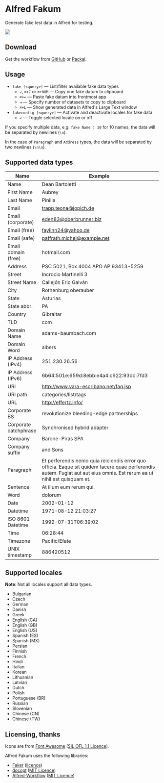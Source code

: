 # Alfred Fakum #

Generate fake test data in Alfred for testing.

![][demo]

## Download ##

Get the workflow from [GitHub][gh-releases] or [Packal][packal].

## Usage ##

- `fake [<query>]` — List/filter available fake data types
    - `↩`, `⌘+C` or `⌘+NUM` — Copy one fake datum to clipboard
    - `⌘+↩` — Paste fake datum into frontmost app
    - `⇥` — Specify number of datasets to copy to clipboard
    - `⌘+L` — Show generated data in Alfred's Large Text window
- `fakeconfig [<query>]` — Activate and deactivate locales for fake data
    - `↩` — Toggle selected locale on or off

If you specify multiple data, e.g. `fake Name ⟩ 10` for 10 names, the data
will be separated by newlines (`\n`).

In the case of `Paragraph` and `Address` types, the data will be separated
by two newlines (`\n\n`).

## Supported data types ##

 |          Name         |                                                                                 Example                                                                                  |
 |-----------------------|--------------------------------------------------------------------------------------------------------------------------------------------------------------------------|
 | Name                  | Dean Bartoletti                                                                                                                                                          |
 | First Name            | Aubrey                                                                                                                                                                   |
 | Last Name             | Pinilla                                                                                                                                                                  |
 | Email                 | trapp.teona@jopich.de                                                                                                                                                    |
 | Email (corporate)     | eden83@oberbrunner.biz                                                                                                                                                   |
 | Email (free)          | faylinn24@yahoo.de                                                                                                                                                       |
 | Email (safe)          | paffrath.michel@example.net                                                                                                                                              |
 | Email domain (free)   | hotmail.com                                                                                                                                                              |
 | Address               | PSC 5021, Box 4004 APO AP 93413-5259                                                                                                                                     |
 | Street                | Incrocio Martinelli 3                                                                                                                                                    |
 | Street Name           | Callejón Eric Galván                                                                                                                                                     |
 | City                  | Rothenburg oberauber                                                                                                                                                     |
 | State                 | Asturias                                                                                                                                                                 |
 | State abbr.           | PA                                                                                                                                                                       |
 | Country               | Gibraltar                                                                                                                                                                |
 | TLD                   | com                                                                                                                                                                      |
 | Domain Name           | adams-baumbach.com                                                                                                                                                       |
 | Domain Word           | albers                                                                                                                                                                   |
 | IP Address (IPv4)     | 251.230.26.56                                                                                                                                                            |
 | IP Address (IPv6)     | 6b64:501e:659d:8ebb:e4a4:c922:93dc:7fd3                                                                                                                                  |
 | URI                   | http://www.vara-escribano.net/faq.jsp                                                                                                                                    |
 | URI path              | categories/list/tags                                                                                                                                                     |
 | URL                   | http://effertz.info/                                                                                                                                                     |
 | Corporate BS          | revolutionize bleeding-edge partnerships                                                                                                                                 |
 | Corporate catchphrase | Synchronised hybrid adapter                                                                                                                                              |
 | Company               | Barone-Piras SPA                                                                                                                                                         |
 | Company suffix        | and Sons                                                                                                                                                                 |
 | Paragraph             | Et perferendis nemo quia reiciendis error quo officia. Eaque sit quidem facere quae perferendis autem. Fugiat aut aut eius omnis. Est rerum ea ut nihil est quisquam et. |
 | Sentence              | At illum eum rerum qui.                                                                                                                                                  |
 | Word                  | dolorum                                                                                                                                                                  |
 | Date                  | 2002-01-12                                                                                                                                                               |
 | Datetime              | 1971-08-12 21:03:27                                                                                                                                                      |
 | ISO 8601 Datetime     | 1992-07-31T06:39:02                                                                                                                                                      |
 | Time                  | 06:28:44                                                                                                                                                                 |
 | Timezone              | Pacific/Efate                                                                                                                                                            |
 | UNIX timestamp        | 886420512                                                                                                                                                                |



## Supported locales ##

**Note**: Not all locales support all data types.

- Bulgarian
- Czech
- German
- Danish
- Greek
- English (CA)
- English (GB)
- English (US)
- Spanish (ES)
- Spanish (MX)
- Persian
- Finnish
- French
- Hindi
- Italian
- Korean
- Lithuanian
- Latvian
- Dutch
- Polish
- Portuguese (BR)
- Russian
- Slovenian
- Chinese (CN)
- Chinese (TW)

## Licensing, thanks ##

Icons are from [Font Awesome][font-awesome] ([SIL OFL 1.1 Licence][sil]).

Alfred Fakum uses the following libraries:

- [Faker][faker] ([licence][faker-licence])
- [docopt][docopt] ([MIT Licence][mit])
- [Alfred-Workflow][alfred-workflow] ([MIT Licence][mit])

[gh-releases]: https://github.com/deanishe/alfred-fakeum/releases
[packal]: http://www.packal.org/workflow/fakeum
[mit]: http://opensource.org/licenses/MIT
[alfred-workflow]: http://www.deanishe.net/alfred-workflow/
[font-awesome]: http://fortawesome.github.io/Font-Awesome/
[docopt]: http://docopt.org/
[faker]: http://www.joke2k.net/faker/
[faker-licence]: https://github.com/joke2k/faker/blob/master/LICENSE.txt
[sil]: http://scripts.sil.org/OFL
[demo]: https://raw.githubusercontent.com/deanishe/alfred-fakeum/master/demo.gif
